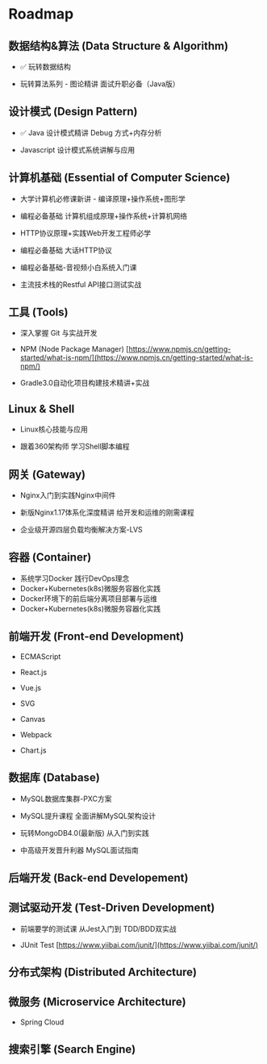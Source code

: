 # Roadmap


## 数据结构&算法 (Data Structure & Algorithm)

- ✅ 玩转数据结构 

- 玩转算法系列 - 图论精讲 面试升职必备（Java版）

## 设计模式 (Design Pattern)

- ✅ Java 设计模式精讲 Debug 方式+内存分析

- Javascript 设计模式系统讲解与应用

## 计算机基础 (Essential of Computer Science)

- 大学计算机必修课新讲 - 编译原理+操作系统+图形学

- 编程必备基础 计算机组成原理+操作系统+计算机网络

- HTTP协议原理+实践Web开发工程师必学

- 编程必备基础 大话HTTP协议

- 编程必备基础-音视频小白系统入门课

- 主流技术栈的Restful API接口测试实战

## 工具 (Tools)

- 深入掌握 Git 与实战开发

- NPM (Node Package Manager)
  [https://www.npmjs.cn/getting-started/what-is-npm/](https://www.npmjs.cn/getting-started/what-is-npm/)

- Gradle3.0自动化项目构建技术精讲+实战

## Linux & Shell

- Linux核心技能与应用

- 跟着360架构师 学习Shell脚本编程

## 网关 (Gateway)

- Nginx入门到实践Nginx中间件

- 新版Nginx1.17体系化深度精讲 给开发和运维的刚需课程

- 企业级开源四层负载均衡解决方案-LVS

## 容器 (Container)

- 系统学习Docker 践行DevOps理念
- Docker+Kubernetes(k8s)微服务容器化实践
- Docker环境下的前后端分离项目部署与运维
- Docker+Kubernetes(k8s)微服务容器化实践

## 前端开发 (Front-end Development)

- ECMAScript

- React.js

- Vue.js

- SVG

- Canvas

- Webpack

- Chart.js

## 数据库 (Database)

- MySQL数据库集群-PXC方案

- MySQL提升课程 全面讲解MySQL架构设计

- 玩转MongoDB4.0(最新版) 从入门到实践

- 中高级开发晋升利器 MySQL面试指南

## 后端开发 (Back-end Developement)

## 测试驱动开发 (Test-Driven Development)

- 前端要学的测试课 从Jest入门到 TDD/BDD双实战

- JUnit Test
  [https://www.yiibai.com/junit/](https://www.yiibai.com/junit/)

## 分布式架构 (Distributed Architecture)

## 微服务 (Microservice Architecture)

- Spring Cloud

## 搜索引擎 (Search Engine)

